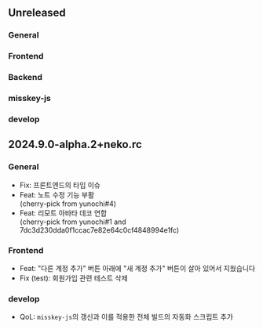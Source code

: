 ## Unreleased

### General

### Frontend

### Backend

### misskey-js

### develop

## 2024.9.0-alpha.2+neko.rc

### General
- Fix: 프론트엔드의 타입 이슈
- Feat: 노트 수정 기능 부활  
(cherry-pick from yunochi#4)
- Feat: 리모트 아바타 데코 연합  
(cherry-pick from yunochi#1 and 7dc3d230dda0f1ccac7e82e64c0cf4848994e1fc)

### Frontend
- Feat: "다른 계정 추가" 버튼 아래에 "새 계정 추가" 버튼이 살아 있어서 지웠습니다
- Fix (test): 회원가입 관련 테스트 삭제

### develop
- QoL: `misskey-js`의 갱신과 이를 적용한 전체 빌드의 자동화 스크립트 추가